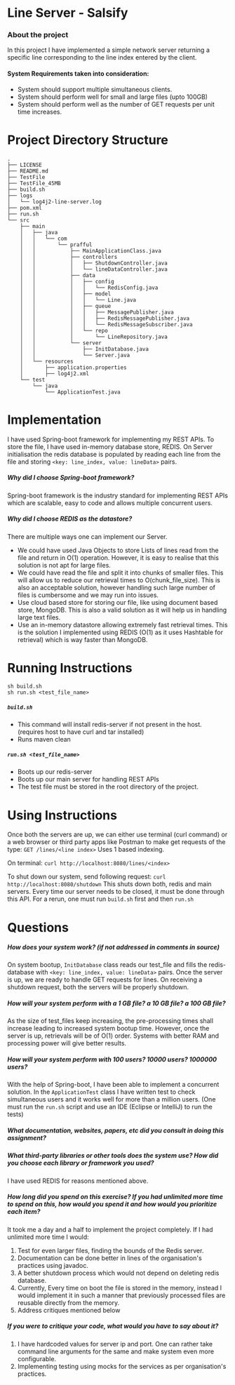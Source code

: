 # Line Server - Salsify
### About the project
In this project I have implemented a simple network server returning a specific line corresponding to the line index entered by the client.
#### System Requirements taken into consideration:
- System should support multiple simultaneous clients.
- System should perform well for small and large files (upto 100GB)
- System should perform well as the number of GET requests per unit time increases.
# Project Directory Structure
```
.
├── LICENSE
├── README.md
├── TestFile
├── TestFile_45MB
├── build.sh
├── logs
│   └── log4j2-line-server.log
├── pom.xml
├── run.sh
└── src
    ├── main
    │   ├── java
    │   │   └── com
    │   │       └── prafful
    │   │           ├── MainApplicationClass.java
    │   │           ├── controllers
    │   │           │   ├── ShutdownController.java
    │   │           │   └── lineDataController.java
    │   │           ├── data
    │   │           │   ├── config
    │   │           │   │   └── RedisConfig.java
    │   │           │   ├── model
    │   │           │   │   └── Line.java
    │   │           │   ├── queue
    │   │           │   │   ├── MessagePublisher.java
    │   │           │   │   ├── RedisMessagePublisher.java
    │   │           │   │   └── RedisMessageSubscriber.java
    │   │           │   └── repo
    │   │           │       └── LineRepository.java
    │   │           └── server
    │   │               ├── InitDatabase.java
    │   │               └── Server.java
    │   └── resources
    │       ├── application.properties
    │       ├── log4j2.xml
    └── test
        └── java
            └── ApplicationTest.java
```

# Implementation
I have used Spring-boot framework for implementing my REST APIs. To store the file, I have used in-memory database store, REDIS. On Server initialisation the redis database is populated by reading each line from the file and storing ```<key: line_index, value: lineData>``` pairs.

##### Why did I choose Spring-boot framework?
Spring-boot framework is the industry standard for implementing REST APIs which are scalable, easy to code and allows multiple concurrent users.

##### Why did I choose REDIS as the datastore?
There are multiple ways one can implement our Server. 
- We could have used Java Objects to store Lists of lines read from the file and return in O(1) operation. However, it is easy to realise that this solution is not apt for large files.
- We could have read the file and split it into chunks of smaller files. This will allow us to reduce our retrieval times to O(chunk_file_size). This is also an acceptable solution, however handling such large number of files is cumbersome and we may run into issues.
- Use cloud based store for storing our file, like using document based store, MongoDB. This is also a valid solution as it will help us in handling large text files.
- Use an in-memory datastore allowing extremely fast retrieval times. This is the solution I implemented using REDIS (O(1) as it uses Hashtable for retrieval) which is way faster than MongoDB.

# Running Instructions
```
sh build.sh
sh run.sh <test_file_name>
```
##### ```build.sh```
- This command will install redis-server if not present in the host. (requires host to have curl and tar installed)
- Runs maven clean

##### ```run.sh <test_file_name>```
- Boots up our redis-server
- Boots up our main server for handling REST APIs
- The test file must be stored in the root directory of the project.

# Using Instructions
Once both the servers are up, we can either use terminal (curl command) or a web browser or third party apps like Postman to make get requests of the type:
```GET /lines/<line index>```
Uses 1 based indexing.

On terminal:
```curl http://localhost:8080/lines/<index>```

To shut down our system, send following request:
```curl http://localhost:8080/shutdown```
This shuts down both, redis and main servers.
Every time our server needs to be closed, it must be done through this API.
For a rerun, one must run ```build.sh``` first and then ```run.sh```

# Questions
##### How does your system work? (if not addressed in comments in source)
On system bootup, ```InitDatabase``` class reads our test_file and fills the redis-database with ```<key: line_index, value: lineData>``` pairs. Once the server is up, we are ready to handle GET requests for lines.
On receiving a shutdown request, both the servers will be properly shutdown.
##### How will your system perform with a 1 GB file? a 10 GB file? a 100 GB file?
As the size of test_files keep increasing, the pre-processing times shall increase leading to increased system bootup time. However, once the server is up, retrievals will be of O(1) order. Systems with better RAM and processing power will give better results.
##### How will your system perform with 100 users? 10000 users? 1000000 users?
With the help of Spring-boot, I have been able to implement a concurrent solution. In the ```ApplicationTest``` class I have written test to check simultaneous users and it works well for more than a million users. (One must run the ```run.sh``` script and use an IDE (Eclipse or IntelliJ) to run the tests)
##### What documentation, websites, papers, etc did you consult in doing this assignment?
##### What third-party libraries or other tools does the system use? How did you choose each library or framework you used?
I have used REDIS for reasons mentioned above.
##### How long did you spend on this exercise? If you had unlimited more time to spend on this, how would you spend it and how would you prioritize each item?
It took me a day and a half to implement the project completely. If I had unlimited more time I would:
1. Test for even larger files, finding the bounds of the Redis server.
2. Documentation can be done better in lines of the organisation's practices using javadoc.
3. A better shutdown process which would not depend on deleting redis database.
4. Currently, Every time on boot the file is stored in the memory, instead I would implement it in such a manner that previously processed files are reusable directly from the memory.
4. Address critiques mentioned below
##### If you were to critique your code, what would you have to say about it?
1. I have hardcoded values for server ip and port. One can rather take command line arguments for the same and make system even more configurable.
3. Implementing testing using mocks for the services as per organisation's practices.